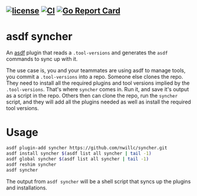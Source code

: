 [![license](https://img.shields.io/github/license/nwillc/syncher.svg)](https://tldrlegal.com/license/-isc-license)
[![CI](https://github.com/nwillc/syncher/workflows/CI/badge.svg?branch=master)](https://github.com/nwillc/syncher/actions?query=workflow%3CI)
[![Go Report Card](https://goreportcard.com/badge/github.com/nwillc/syncher)](https://goreportcard.com/report/github.com/nwillc/syncher)
-----
# asdf syncher
An [asdf](https://github.com/asdf-vm/asdf) plugin that reads a `.tool-versions` and generates the `asdf` commands to sync 
up with it. 

The use case is, you and your teammates are using asdf to manage tools, you commit a `.tool-versions` into a repo. 
Someone else clones the repo. They need to install all the required plugins and tool versions implied by the 
`.tool-versions`. That's where `syncher` comes in. Run it, and save it's output as a script in the repo. Others then can
clone the repo, run the `syncher` script, and they will add all the plugins needed as well as install the required tool
versions.

# Usage

```bash
asdf plugin-add syncher https://github.com/nwillc/syncher.git
asdf install syncher $(asdf list all syncher | tail -1)
asdf global syncher $(asdf list all syncher | tail -1)
asdf reshim syncher
asdf syncher
```

The output from `asdf syncher` will be a shell script that syncs up the plugins and installations.
